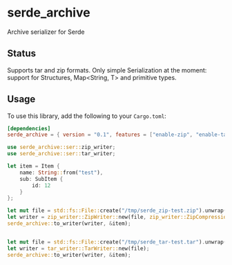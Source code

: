 
# serde_archive

Archive serializer for Serde

## Status

Supports tar and zip formats.
Only simple Serialization at the moment: support for Structures, Map<String, T> and primitive types.

## Usage

To use this library, add the following to your `Cargo.toml`:
```toml
[dependencies]
serde_archive = { version = "0.1", features = ["enable-zip", "enable-tar"], optional = true }
```

```rust
use serde_archive::ser::zip_writer;
use serde_archive::ser::tar_writer;

let item = Item {
    name: String::from("test"),
    sub: SubItem {
        id: 12
    }
};

let mut file = std::fs::File::create("/tmp/serde_zip-test.zip").unwrap();
let writer = zip_writer::ZipWriter::new(file, zip_writer::ZipCompression::Bzip2);
serde_archive::to_writer(writer, &item);


let mut file = std::fs::File::create("/tmp/serde_tar-test.tar").unwrap();
let writer = tar_writer::TarWriter::new(file);
serde_archive::to_writer(writer, &item);
```
